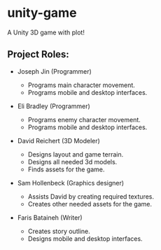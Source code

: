 # unity-game
A Unity 3D game with plot!

## Project Roles:

- Joseph Jin (Programmer)
  - Programs main character movement.
  - Programs mobile and desktop interfaces.
- Eli Bradley (Programmer)
  - Programs enemy character movement.
  - Programs mobile and desktop interfaces.

- David Reichert (3D Modeler)
  - Designs layout and game terrain.
  - Designs all needed 3d models.
  - Finds assets for the game.

- Sam Hollenbeck (Graphics designer)
  - Assists David by creating required textures.
  - Creates other needed assets for the game.

- Faris Bataineh (Writer)
  - Creates story outline.
  - Designs mobile and desktop interfaces.
